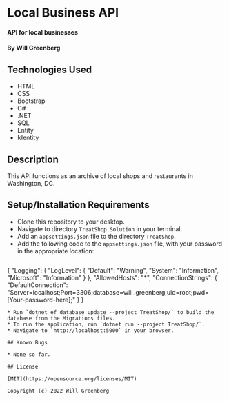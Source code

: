 # Local Business API

#### API for local businesses

#### By Will Greenberg

## Technologies Used

* HTML
* CSS
* Bootstrap
* C#
* .NET
* SQL
* Entity
* Identity

## Description

This API functions as an archive of local shops and restaurants in Washington, DC.

## Setup/Installation Requirements

* Clone this repository to your desktop.
* Navigate to directory `TreatShop.Solution` in your terminal.
* Add an `appsettings.json` file to the directory `TreatShop`.
* Add the following code to the `appsettings.json` file, with your password in the appropriate location:
  ```
{
  "Logging": {
    "LogLevel": {
      "Default": "Warning",
      "System": "Information",
      "Microsoft": "Information"
    }
  },
  "AllowedHosts": "*",
  "ConnectionStrings": {
    "DefaultConnection": "Server=localhost;Port=3306;database=will_greenberg;uid=root;pwd=[Your-password-here];"
  }
}
  ```
* Run `dotnet ef database update --project TreatShop/` to build the database from the Migrations files.
* To run the application, run `dotnet run --project TreatShop/`.
* Navigate to `http://localhost:5000` in your browser.

## Known Bugs

* None so far.

## License

[MIT](https://opensource.org/licenses/MIT)

Copyright (c) 2022 Will Greenberg